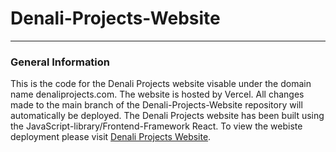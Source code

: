 # Denali-Projects-Website
***
### General Information
This is the code for the Denali Projects website visable under the domain name denaliprojects.com. The website is hosted by Vercel. All changes made to the main branch of the Denali-Projects-Website repository will automatically be deployed. The Denali Projects website has been built using the JavaScript-library/Frontend-Framework React. To view the webiste deployment please visit [Denali Projects Website](https://denali-projects-website.vercel.app).



